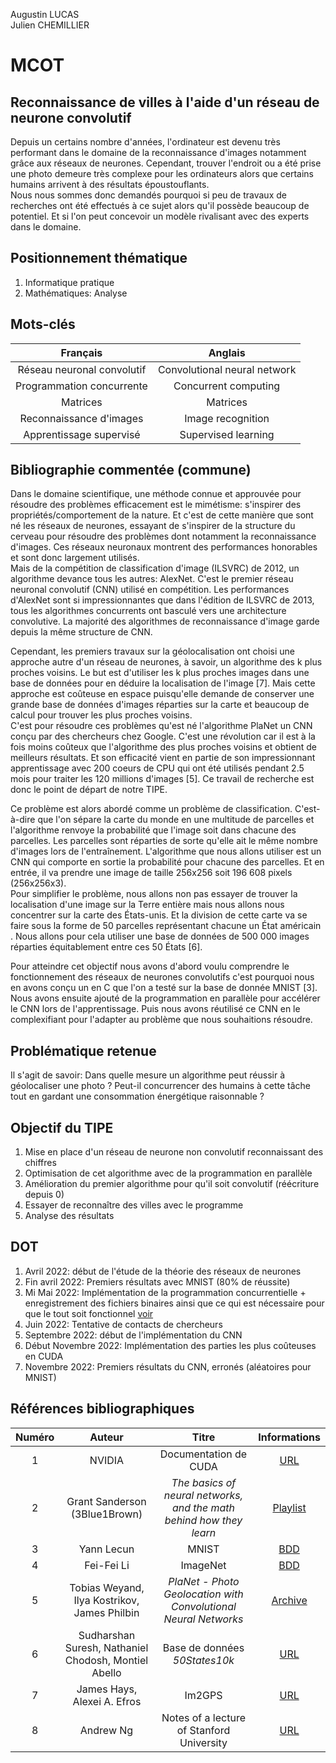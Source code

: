 Augustin LUCAS  
Julien CHEMILLIER

# MCOT

## Reconnaissance de villes à l'aide d'un réseau de neurone convolutif
Depuis un certains nombre d'années, l'ordinateur est devenu très performant dans le domaine de la reconnaissance d'images notamment grâce aux réseaux de neurones. Cependant, trouver l'endroit ou a été prise une photo demeure très complexe pour les ordinateurs alors que certains humains arrivent à des résultats époustouflants.  
Nous nous sommes donc demandés pourquoi si peu de travaux de recherches ont été effectués à ce sujet alors qu'il possède beaucoup de potentiel. Et si l'on peut concevoir un modèle rivalisant avec des experts dans le domaine.  

## Positionnement thématique

1. Informatique pratique
2. Mathématiques: Analyse

## Mots-clés
Français | Anglais
:---:|:---:
Réseau neuronal convolutif | Convolutional neural network
Programmation concurrente | Concurrent computing
Matrices | Matrices
Reconnaissance d'images | Image recognition
Apprentissage supervisé | Supervised learning

## Bibliographie commentée (commune)

Dans le domaine scientifique, une méthode connue et approuvée pour résoudre des problèmes efficacement est le mimétisme: s'inspirer des propriétés/comportement de la nature. Et c'est de cette manière que sont né les réseaux de neurones, essayant de s'inspirer de la structure du cerveau pour résoudre des problèmes dont notamment la reconnaissance d'images. Ces réseaux neuronaux montrent des performances honorables et sont donc largement utilisés.  
Mais de la compétition de classification d'image (ILSVRC) de 2012, un algorithme devance tous les autres: AlexNet. C'est le premier réseau neuronal convolutif (CNN) utilisé en compétition. Les performances d'AlexNet sont si impressionnantes que dans l'édition de ILSVRC de 2013, tous les algorithmes concurrents ont basculé vers une architecture convolutive.
La majorité des algorithmes de reconnaissance d'image garde depuis la même structure de CNN.

Cependant, les premiers travaux sur la géolocalisation ont choisi une approche autre d'un réseau de neurones, à savoir, un algorithme des k plus proches voisins. Le but est d'utiliser les k plus proches images dans une base de données pour en déduire la localisation de l'image [7]. Mais cette approche est coûteuse en espace puisqu'elle demande de conserver une grande base de données d'images réparties sur la carte et beaucoup de calcul pour trouver les plus proches voisins.  
C'est pour résoudre ces problèmes qu'est né l'algorithme PlaNet un CNN conçu par des chercheurs chez Google. C'est une révolution car il est à la fois moins coûteux que l'algorithme des plus proches voisins et obtient de meilleurs résultats. Et son efficacité vient en partie de son impressionnant apprentissage avec 200 coeurs de CPU qui ont été utilisés pendant 2.5 mois pour traiter les 120 millions d'images [5]. Ce travail de recherche est donc le point de départ de notre TIPE.

Ce problème est alors abordé comme un problème de classification. C'est-à-dire que l'on sépare la carte du monde en une multitude de parcelles et l'algorithme renvoye la probabilité que l'image soit dans chacune des parcelles. Les parcelles sont réparties de sorte qu'elle ait le même nombre d'images lors de l'entraînement.
L'algorithme que nous allons utiliser est un CNN qui comporte en sortie la probabilité pour chacune des parcelles. Et en entrée, il va prendre une image de taille 256x256 soit 196 608 pixels (256x256x3).  
Pour simplifier le problème, nous allons non pas essayer de trouver la localisation d'une image sur la Terre entière mais nous allons nous concentrer sur la carte des États-unis. Et la division de cette carte va se faire sous la forme de 50 parcelles représentant chacune un État américain . Nous allons pour cela utiliser une base de données de 500 000 images réparties équitablement entre ces 50 États [6].

Pour atteindre cet objectif nous avons d'abord voulu comprendre le fonctionnement des réseaux de neurones convolutifs c'est pourquoi nous en avons conçu un en C que l'on a testé sur la base de donnée MNIST [3].
Nous avons ensuite ajouté de la programmation en parallèle pour accélérer le CNN lors de l'apprentissage.
Puis nous avons réutilisé ce CNN en le complexifiant pour l'adapter au problème que nous souhaitions résoudre.

## Problématique retenue 
Il s'agit de savoir: Dans quelle mesure un algorithme peut réussir à géolocaliser une photo ? Peut-il concurrencer des humains à cette tâche tout en gardant une consommation énergétique raisonnable ?

## Objectif du TIPE 
1. Mise en place d'un réseau de neurone non convolutif reconnaissant des chiffres
2. Optimisation de cet algorithme avec de la programmation en parallèle 
3. Amélioration du premier algorithme pour qu'il soit convolutif (réécriture depuis 0)
4. Essayer de reconnaître des villes avec le programme
5. Analyse des résultats

## DOT
1. Avril 2022: début de l'étude de la théorie des réseaux de neurones
2. Fin avril 2022: Premiers résultats avec MNIST (80% de réussite)
3. Mi Mai 2022: Implémentation de la programmation concurrentielle + enregistrement des fichiers binaires ainsi que ce qui est nécessaire pour que le tout soit fonctionnel [voir](https://tipe.augustin64.fr/mnist)
4. Juin 2022: Tentative de contacts de chercheurs
4. Septembre 2022: début de l'implémentation du CNN
5. Début Novembre 2022: Implémentation des parties les plus coûteuses en CUDA
6. Novembre 2022: Premiers résultats du CNN, erronés (aléatoires pour MNIST)

## Références bibliographiques
Numéro | Auteur | Titre | Informations
:---:|:---:|:---:|:---:
1 | NVIDIA | Documentation de CUDA |  [URL](https://docs.nvidia.com/cuda/)
2 |Grant Sanderson (3Blue1Brown) | _The basics of neural networks, and the math behind how they learn_ | [Playlist](https://www.3blue1brown.com/topics/neural-networks)
3 |Yann Lecun | MNIST | [BDD](http://yann.lecun.com/exdb/mnist/)
4 | Fei-Fei Li | ImageNet | [BDD](https://www.image-net.org/)
5 | Tobias Weyand, Ilya Kostrikov, James Philbin | _PlaNet - Photo Geolocation with Convolutional Neural Networks_ | [Archive](https://arxiv.org/abs/1602.05314)
6 | Sudharshan Suresh, Nathaniel Chodosh, Montiel Abello | Base de données _50States10k_ |  [URL](https://arxiv.org/pdf/1810.03077.pdf#Hfootnote.2)
7 | James Hays, Alexei A. Efros | Im2GPS | [URL](http://graphics.cs.cmu.edu/projects/im2gps/im2gps.pdf)
8 | Andrew Ng | Notes of a lecture of Stanford University | [URL](https://see.stanford.edu/materials/aimlcs229/cs229-notes1.pdf)